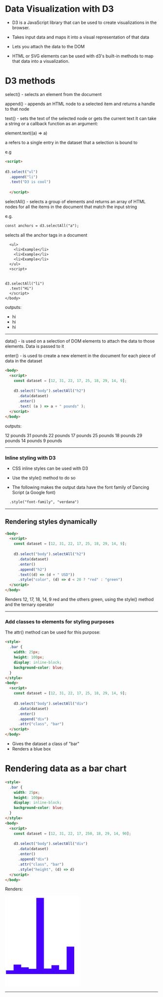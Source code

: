 # Data Visualization with D3


* D3 is a JavaScript library that can be used to create visualizations in the browser.

* Takes input data and maps it into a visual representation of that data
* Lets you attach the data to the DOM
* HTML or SVG elements can be used with d3's built-in methods to map that data into a visualization.


# D3 methods

select() - selects an element from the document

append() - appends an HTML node to a selected item and returns a handle to that node


text() - sets the text of the selected node or gets the current text
It can take a string or a callback function as an argument:

element.text((a) => a)

a refers to a single entry in the dataset that a selection is bound to


e.g

```HTML
<script>

d3.select("ul")
  .append("li")
  .text("D3 is cool")

  </script>
```

selectAll() - selects a group of elements and returns an array of HTML nodes for all the items in the document that match the input string

e.g.
```html
const anchors = d3.selectAll("a");
```

selects all the anchor tags in a document

```html<body>
  <ul>
    <li>Example</li>
    <li>Example</li>
    <li>Example</li>
  </ul>
  <script>
   

d3.selectAll("li")
  .text("Hi")
  </script>
</body>
```

outputs:
* hi
* hi
* hi

<hr>

data() - is used on a selection of DOM elements to attach the data to those elements. Data is passed to it

enter() - is used to create a new element in the document for each piece of data in the dataset

```html
<body>
  <script>
    const dataset = [12, 31, 22, 17, 25, 18, 29, 14, 9];

    d3.select("body").selectAll("h2")
      .data(dataset)
      .enter()
      .text( (a ) => a + " pounds" );
  </script>
</body>
```

outputs: 

12 pounds
31 pounds
22 pounds
17 pounds
25 pounds
18 pounds
29 pounds
14 pounds
9 pounds

<hr>

### Inline styling with D3

* CSS inline styles can be used with D3
* Use the style() method to do so

* The following makes the output data have the font family of Dancing Script (a Google font)

```html
  .style("font-family", "verdana")
```

<hr>

## Rendering styles dynamically

```html
<body>
  <script>
    const dataset = [12, 31, 22, 17, 25, 18, 29, 14, 9];

    d3.select("body").selectAll("h2")
      .data(dataset)
      .enter()
      .append("h2")
      .text((d) => (d + " USD"))
      .style("color", (d) => d < 20 ? "red" : "green")
  </script>
</body>
```
Renders 12, 17, 18, 14, 9 red
and the others green, using the style() method and the ternary operator

<hr>

### Add classes to elements for styling purposes

The attr() method can be used for this purpose:


```html
<style>
  .bar {
    width: 25px;
    height: 100px;
    display: inline-block;
    background-color: blue;
  }
</style>
<body>
  <script>
    const dataset = [12, 31, 22, 17, 25, 18, 29, 14, 9];

    d3.select("body").selectAll("div")
      .data(dataset)
      .enter()
      .append("div")
      .attr("class", "bar")
  </script>
</body>
```

* Gives the dataset a class of "bar" 
* Renders a blue box


# Rendering data as a bar chart

```html
<style>
  .bar {
    width: 25px;
    height: 100px;
    display: inline-block;
    background-color: blue;
  }
</style>
<body>
  <script>
    const dataset = [12, 31, 22, 17, 250, 18, 29, 14, 90];

    d3.select("body").selectAll("div")
      .data(dataset)
      .enter()
      .append("div")
      .attr("class", "bar")
      .style("height", (d) => d)
  </script>
</body>
```

Renders:

![output](barchart.png)

<hr>

